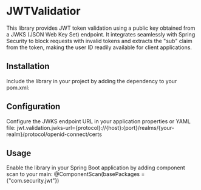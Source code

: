 # JWTValidatior
This library provides JWT token validation using a public key obtained from a JWKS (JSON Web Key Set) endpoint. 
It integrates seamlessly with Spring Security to block requests with invalid tokens and extracts the "sub" claim from the token, 
making the user ID readily available for client applications.

## Installation
Include the library in your project by adding the dependency to your pom.xml:

## Configuration
Configure the JWKS endpoint URL in your application properties or YAML file:
jwt.validation.jwks-url={protocol}://{host}:{port}/realms/{your-realm}/protocol/openid-connect/certs

## Usage
Enable the library in your Spring Boot application by adding component scan to your main:
@ComponentScan(basePackages = {"com.security.jwt"})